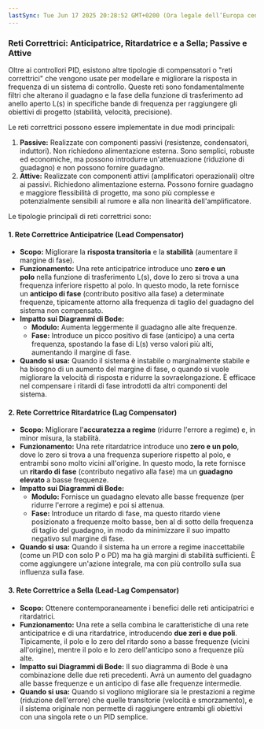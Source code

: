 ```yaml
---
lastSync: Tue Jun 17 2025 20:28:52 GMT+0200 (Ora legale dell’Europa centrale)
---
```

### Reti Correttrici: Anticipatrice, Ritardatrice e a Sella; Passive e Attive
Oltre ai controllori PID, esistono altre tipologie di compensatori o "reti correttrici" che vengono usate per modellare e migliorare la risposta in frequenza di un sistema di controllo. Queste reti sono fondamentalmente filtri che alterano il guadagno e la fase della funzione di trasferimento ad anello aperto L(s) in specifiche bande di frequenza per raggiungere gli obiettivi di progetto (stabilità, velocità, precisione).

Le reti correttrici possono essere implementate in due modi principali:
1. **Passive:** Realizzate con componenti passivi (resistenze, condensatori, induttori). Non richiedono alimentazione esterna. Sono semplici, robuste ed economiche, ma possono introdurre un'attenuazione (riduzione di guadagno) e non possono fornire guadagno.
2. **Attive:** Realizzate con componenti attivi (amplificatori operazionali) oltre ai passivi. Richiedono alimentazione esterna. Possono fornire guadagno e maggiore flessibilità di progetto, ma sono più complesse e potenzialmente sensibili al rumore e alla non linearità dell'amplificatore.

Le tipologie principali di reti correttrici sono:
#### 1. Rete Correttrice Anticipatrice (Lead Compensator)
- **Scopo:** Migliorare la **risposta transitoria** e la **stabilità** (aumentare il margine di fase).
- **Funzionamento:** Una rete anticipatrice introduce uno **zero e un polo** nella funzione di trasferimento L(s), dove lo zero si trova a una frequenza inferiore rispetto al polo. In questo modo, la rete fornisce un **anticipo di fase** (contributo positivo alla fase) a determinate frequenze, tipicamente attorno alla frequenza di taglio del guadagno del sistema non compensato.
- **Impatto sui Diagrammi di Bode:**
    - **Modulo:** Aumenta leggermente il guadagno alle alte frequenze.
    - **Fase:** Introduce un picco positivo di fase (anticipo) a una certa frequenza, spostando la fase di L(s) verso valori più alti, aumentando il margine di fase.
- **Quando si usa:** Quando il sistema è instabile o marginalmente stabile e ha bisogno di un aumento del margine di fase, o quando si vuole migliorare la velocità di risposta e ridurre la sovraelongazione. È efficace nel compensare i ritardi di fase introdotti da altri componenti del sistema.

#### 2. Rete Correttrice Ritardatrice (Lag Compensator)
- **Scopo:** Migliorare l'**accuratezza a regime** (ridurre l'errore a regime) e, in minor misura, la stabilità.
- **Funzionamento:** Una rete ritardatrice introduce uno **zero e un polo**, dove lo zero si trova a una frequenza superiore rispetto al polo, e entrambi sono molto vicini all'origine. In questo modo, la rete fornisce un **ritardo di fase** (contributo negativo alla fase) ma un **guadagno elevato** a basse frequenze.
- **Impatto sui Diagrammi di Bode:**
    - **Modulo:** Fornisce un guadagno elevato alle basse frequenze (per ridurre l'errore a regime) e poi si attenua.
    - **Fase:** Introduce un ritardo di fase, ma questo ritardo viene posizionato a frequenze molto basse, ben al di sotto della frequenza di taglio del guadagno, in modo da minimizzare il suo impatto negativo sul margine di fase.
- **Quando si usa:** Quando il sistema ha un errore a regime inaccettabile (come un PID con solo P o PD) ma ha già margini di stabilità sufficienti. È come aggiungere un'azione integrale, ma con più controllo sulla sua influenza sulla fase.

#### 3. Rete Correttrice a Sella (Lead-Lag Compensator)
- **Scopo:** Ottenere contemporaneamente i benefici delle reti anticipatrici e ritardatrici.
- **Funzionamento:** Una rete a sella combina le caratteristiche di una rete anticipatrice e di una ritardatrice, introducendo **due zeri e due poli**. Tipicamente, il polo e lo zero del ritardo sono a basse frequenze (vicini all'origine), mentre il polo e lo zero dell'anticipo sono a frequenze più alte.
- **Impatto sui Diagrammi di Bode:** Il suo diagramma di Bode è una combinazione delle due reti precedenti. Avrà un aumento del guadagno alle basse frequenze e un anticipo di fase alle frequenze intermedie.
- **Quando si usa:** Quando si vogliono migliorare sia le prestazioni a regime (riduzione dell'errore) che quelle transitorie (velocità e smorzamento), e il sistema originale non permette di raggiungere entrambi gli obiettivi con una singola rete o un PID semplice.